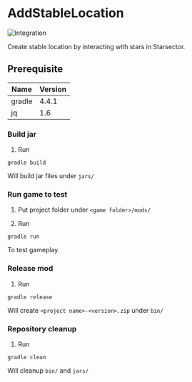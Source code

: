 # AddStableLocation

![Integration](https://github.com/DarkbordermanModding/Starsector-AddStableLocation/workflows/Integration/badge.svg)

Create stable location by interacting with stars in Starsector.

## Prerequisite

| Name | Version |
| --- | --- |
| gradle | 4.4.1 |
| jq | 1.6 |

### Build jar

1. Run
```
gradle build
```
Will build jar files under `jars/`

### Run game to test

1. Put project folder under `<game folder>/mods/`

2. Run
```
gradle run
```
To test gameplay

### Release mod

1. Run
```
gradle release
```
Will create `<project name>-<version>.zip` under `bin/`

### Repository cleanup

1. Run
```
gradle clean
```
Will cleanup `bin/` and `jars/`
